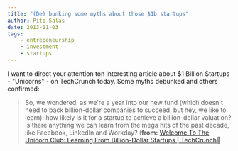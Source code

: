 ```yaml
---
title: "(De) bunking some myths about those $1b startups"
author: Pito Salas
date: 2013-11-03
tags:
    - entrepeneurship
    - investment
    - startups
---
```




I want to direct your attention ton interesting article about $1 Billion
Startups - "Unicorns" - on TechCrunch today. Some myths debunked and others
confirmed:

> So, we wondered, as we're a year into our new fund (which doesn't need to back billion-dollar companies to succeed, but hey, we like to learn): how likely is it for a startup to achieve a billion-dollar valuation? Is there anything we can learn from the mega hits of the past decade, like Facebook, LinkedIn and Workday? (**from:** [Welcome To The Unicorn Club: Learning From Billion-Dollar Startups | TechCrunch](<http://techcrunch.com/2013/11/02/welcome-to-the-unicorn-club/>)🙂




